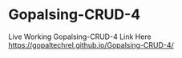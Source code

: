 # Gopalsing-CRUD-4

Live Working Gopalsing-CRUD-4 Link Here
  https://gopaltechrel.github.io/Gopalsing-CRUD-4/
